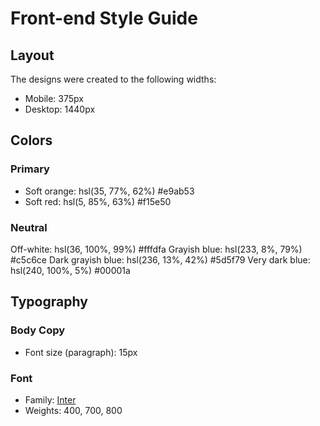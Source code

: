 # Front-end Style Guide

## Layout

The designs were created to the following widths:

- Mobile: 375px
- Desktop: 1440px

## Colors

### Primary

- Soft orange: hsl(35, 77%, 62%) #e9ab53
- Soft red: hsl(5, 85%, 63%) #f15e50

### Neutral

Off-white: hsl(36, 100%, 99%) 	#fffdfa
Grayish blue: hsl(233, 8%, 79%) #c5c6ce
Dark grayish blue: hsl(236, 13%, 42%) #5d5f79
Very dark blue: hsl(240, 100%, 5%) 	#00001a

## Typography

### Body Copy

- Font size (paragraph): 15px

### Font

- Family: [Inter](https://fonts.google.com/specimen/Inter)
- Weights: 400, 700, 800
